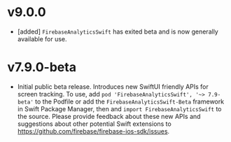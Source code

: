# v9.0.0
- [added] `FirebaseAnalyticsSwift` has exited beta and is now generally available for use.

# v7.9.0-beta
- Initial public beta release. Introduces new SwiftUI friendly APIs for
  screen tracking. To use, add `pod 'FirebaseAnalyticsSwift', '~> 7.9-beta'` to the Podfile or
  add the `FirebaseAnalyticsSwift-Beta` framework in Swift Package Manager, then
  and `import FirebaseAnalyticsSwift` to the source. Please provide feedback about
  these new APIs and suggestions about other potential Swift extensions to
  https://github.com/firebase/firebase-ios-sdk/issues.

